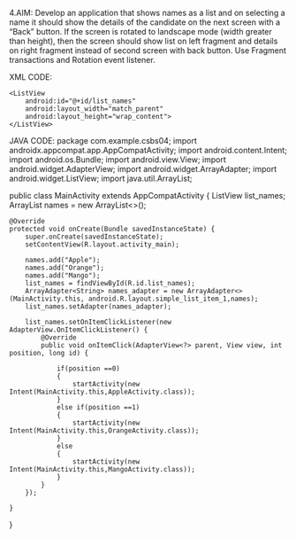 4.AIM: Develop an application that shows names as a list and on selecting a name it should show the details of the candidate on the next screen with a “Back” button. If the screen is rotated to landscape mode (width greater than height), then the screen should show list on left fragment and details on right fragment instead of second screen with back button. Use Fragment transactions and Rotation event listener.

XML CODE:
<?xml version="1.0" encoding="utf-8"?>
<LinearLayout xmlns:android="http://schemas.android.com/apk/res/android"
    xmlns:app="http://schemas.android.com/apk/res-auto"
    xmlns:tools="http://schemas.android.com/tools"
    android:layout_width="match_parent"
    android:layout_height="match_parent"
    android:orientation="vertical"
    tools:context=".MainActivity">

    <ListView
        android:id="@+id/list_names"
        android:layout_width="match_parent"
        android:layout_height="wrap_content">
    </ListView>

</LinearLayout>





JAVA CODE:
package com.example.csbs04;
import androidx.appcompat.app.AppCompatActivity;
import android.content.Intent;
import android.os.Bundle;
import android.view.View;
import android.widget.AdapterView;
import android.widget.ArrayAdapter;
import android.widget.ListView;
import java.util.ArrayList;

public class MainActivity extends AppCompatActivity {
    ListView list_names;
    ArrayList<String> names = new ArrayList<>();

    @Override
    protected void onCreate(Bundle savedInstanceState) {
        super.onCreate(savedInstanceState);
        setContentView(R.layout.activity_main);

        names.add("Apple");
        names.add("Orange");
        names.add("Mango");
        list_names = findViewById(R.id.list_names);
        ArrayAdapter<String> names_adapter = new ArrayAdapter<>(MainActivity.this, android.R.layout.simple_list_item_1,names);
        list_names.setAdapter(names_adapter);

        list_names.setOnItemClickListener(new AdapterView.OnItemClickListener() {
            @Override
            public void onItemClick(AdapterView<?> parent, View view, int position, long id) {

                if(position ==0)
                {
                    startActivity(new Intent(MainActivity.this,AppleActivity.class));
                }
                else if(position ==1)
                {
                    startActivity(new Intent(MainActivity.this,OrangeActivity.class));
                }
                else
                {
                    startActivity(new Intent(MainActivity.this,MangoActivity.class));
                }
            }
        });

    }
}
